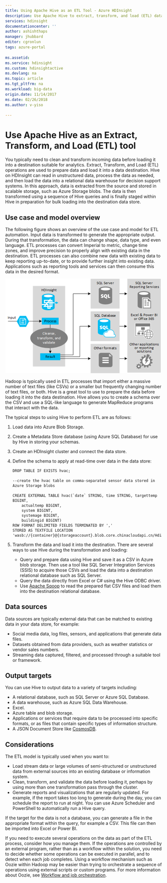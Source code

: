 ```yaml
---
title: Using Apache Hive as an ETL Tool - Azure HDInsight
description: Use Apache Hive to extract, transform, and load (ETL) data in Azure HDInsight.
services: hdinsight
documentationcenter: ''
author: ashishthaps
manager: jhubbard
editor: cgronlun
tags: azure-portal

ms.assetid:
ms.service: hdinsight
ms.custom: hdinsightactive
ms.devlang: na
ms.topic: article
ms.tgt_pltfrm: na
ms.workload: big-data
origin.date: 11/14/2017
ms.date: 02/26/2018
ms.author: v-yiso

---
```

# Use Apache Hive as an Extract, Transform, and Load (ETL) tool

You typically need to clean and transform incoming data before loading it into a destination suitable for analytics. Extract, Transform, and Load (ETL) operations are used to prepare data and load it into a data destination.  Hive on HDInsight can read in unstructured data, process the data as needed, and then load the data into a relational data warehouse for decision support systems. In this approach, data is extracted from the source and stored in scalable storage, such as Azure Storage blobs. The data is then transformed using a sequence of Hive queries and is finally staged within Hive in preparation for bulk loading into the destination data store.

## Use case and model overview

The following figure shows an overview of the use case and model for ETL automation. Input data is transformed to generate the appropriate output.  During that transformation, the data can change shape, data type, and even language.  ETL processes can convert Imperial to metric, change time zones, and improve precision to properly align with existing data in the destination.  ETL processes can also combine new data with existing data to keep reporting up-to-date, or to provide further insight into existing data.  Applications such as reporting tools and services can then consume this data in the desired format.

![Apache Hive as ETL](./media/apache-hadoop-using-apache-hive-as-an-etl-tool/hdinsight-etl-architecture.png)

Hadoop is typically used in ETL processes that import either a massive number of text files (like CSVs) or a smaller but frequently changing number of text files, or both.  Hive is a great tool to use to prepare the data before loading it into the data destination.  Hive allows you to create a schema over the CSV and use a SQL-like language to generate MapReduce programs that interact with the data. 

The typical steps to using Hive to perform ETL are as follows:

1. Load data into Azure Blob Storage.
2. Create a Metadata Store database (using Azure SQL Database) for use by Hive in storing your schemas.
3. Create an HDInsight cluster and connect the data store.
4. Define the schema to apply at read-time over data in the data store:

    ```
    DROP TABLE IF EXISTS hvac;

    --create the hvac table on comma-separated sensor data stored in Azure Storage blobs
    
    CREATE EXTERNAL TABLE hvac(`date` STRING, time STRING, targettemp BIGINT,
        actualtemp BIGINT, 
        system BIGINT, 
        systemage BIGINT, 
        buildingid BIGINT)
    ROW FORMAT DELIMITED FIELDS TERMINATED BY ',' 
    STORED AS TEXTFILE LOCATION 'wasb://{container}@{storageaccount}.blob.core.chinacloudapi.cn/HdiSamples/SensorSampleData/hvac/';
    ```

5. Transform the data and load it into the destination.  There are several ways to use Hive during the transformation and loading:

    * Query and prepare data using Hive and save it as a CSV in Azure blob storage.  Then use a tool like SQL Server Integration Services (SSIS) to acquire those CSVs and load the data into a destination relational database such as SQL Server.
    * Query the data directly from Excel or C# using the Hive ODBC driver.
    * Use [Apache Sqoop](apache-hadoop-use-sqoop-mac-linux.md) to read the prepared flat CSV files and load them into the destination relational database.

## Data sources

Data sources are typically external data that can be matched to existing data in your data store, for example:

* Social media data, log files, sensors, and applications that generate data files.
* Datasets obtained from data providers, such as weather statistics or vendor sales numbers.
* Streaming data captured, filtered, and processed through a suitable tool or framework.

<!-- TODO: (see Collecting and loading data into HDInsight). -->

## Output targets

You can use Hive to output data to a variety of targets including:

* A relational database, such as SQL Server or Azure SQL Database.
* A data warehouse, such as Azure SQL Data Warehouse.
* Excel.
* Azure table and blob storage.
* Applications or services that require data to be processed into specific formats, or as files that contain specific types of information structure.
* A JSON Document Store like <a href="https://docs.azure.cn/zh-cn/cosmos-db/">CosmosDB</a>.

## Considerations

The ETL model is typically used when you want to:

* Load stream data or large volumes of semi-structured or unstructured data from external sources into an existing database or information system.
* Clean, transform, and validate the data before loading it, perhaps by using more than one transformation pass through the cluster.
* Generate reports and visualizations that are regularly updated.  For example, if the report takes too long to generate during the day,  you can schedule the report to run at night.  You can use Azure Scheduler and PowerShell to automatically run a Hive query.

If the target for the data is not a database, you can generate a file in the appropriate format within the query, for example a CSV. This file can then be imported into Excel or Power BI.

If you need to execute several operations on the data as part of the ETL process, consider how you manage them. If the operations are controlled by an external program, rather than as a workflow within the solution, you need to decide whether some operations can be executed in parallel, and to detect when each job  completes. Using a workflow mechanism such as Oozie within Hadoop may be easier than trying to orchestrate a sequence of operations using external scripts or custom programs. For more information about Oozie, see [Workflow and job orchestration](https://msdn.microsoft.com/library/dn749829.aspx).

<!-- ## Next steps -->
<!-- * [ETL at scale](../hdinsight-etl-at-scale.md): Learn more about performing ETL at scale. -->
<!-- * [Operationalize Data Pipelines with Oozie](hdinsight-operationalize-data-pipeline.md): Learn how to build a data pipeline that uses Hive to summarize CSV flight delay data, stage the prepared data in Azure Storage blobs, and then use Sqoop to load the summarized data into Azure SQL Database. -->
<!-- * [ETL Deep Dive](../hdinsight-etl-deep-dive.md): Walk through an end-to-end ETL pipeline.  -->
